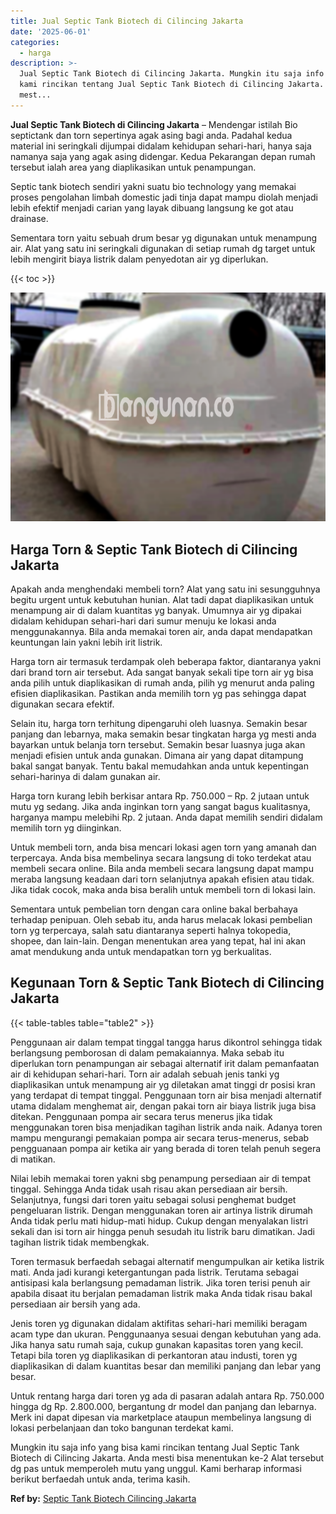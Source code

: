 ```yaml
---
title: Jual Septic Tank Biotech di Cilincing Jakarta
date: '2025-06-01'
categories:
  - harga
description: >-
  Jual Septic Tank Biotech di Cilincing Jakarta. Mungkin itu saja info yang bisa
  kami rincikan tentang Jual Septic Tank Biotech di Cilincing Jakarta. Anda
  mest...
---
```


**Jual Septic Tank Biotech di Cilincing Jakarta** – Mendengar istilah Bio septictank dan torn sepertinya agak asing bagi anda. Padahal kedua material ini seringkali dijumpai didalam kehidupan sehari-hari, hanya saja namanya saja yang agak asing didengar. Kedua Pekarangan depan rumah tersebut ialah area yang diaplikasikan untuk penampungan.

Septic tank biotech sendiri yakni suatu bio technology yang memakai proses pengolahan limbah domestic jadi tinja dapat mampu diolah menjadi lebih efektif menjadi carian yang layak dibuang langsung ke got atau drainase.

Sementara torn yaitu sebuah drum besar yg digunakan untuk menampung air. Alat yang satu ini seringkali digunakan di setiap rumah dg target untuk lebih mengirit biaya listrik dalam penyedotan air yg diperlukan.

{{< toc >}}

![Jual Septic Tank Biotech di Cilincing Jakarta](/images/jual-bio-septictank-20.png)

## Harga Torn & Septic Tank Biotech di Cilincing Jakarta

Apakah anda menghendaki membeli torn? Alat yang satu ini sesungguhnya begitu urgent untuk kebutuhan hunian. Alat tadi dapat diaplikasikan untuk menampung air di dalam kuantitas yg banyak. Umumnya air yg dipakai didalam kehidupan sehari-hari dari sumur menuju ke lokasi anda menggunakannya. Bila anda memakai toren air, anda dapat mendapatkan keuntungan lain yakni lebih irit listrik.

Harga torn air termasuk terdampak oleh beberapa faktor, diantaranya yakni dari brand torn air tersebut. Ada sangat banyak sekali tipe torn air yg bisa anda pilih untuk diaplikasikan di rumah anda, pilih yg menurut anda paling efisien diaplikasikan. Pastikan anda memilih torn yg pas sehingga dapat digunakan secara efektif.

Selain itu, harga torn terhitung dipengaruhi oleh luasnya. Semakin besar panjang dan lebarnya, maka semakin besar tingkatan harga yg mesti anda bayarkan untuk belanja torn tersebut. Semakin besar luasnya juga akan menjadi efisien untuk anda gunakan. Dimana air yang dapat ditampung bakal sangat banyak. Tentu bakal memudahkan anda untuk kepentingan sehari-harinya di dalam gunakan air.

Harga torn kurang lebih berkisar antara Rp. 750.000 – Rp. 2 jutaan untuk mutu yg sedang. Jika anda inginkan torn yang sangat bagus kualitasnya, harganya mampu melebihi Rp. 2 jutaan. Anda dapat memilih sendiri didalam memilih torn yg diinginkan.

Untuk membeli torn, anda bisa mencari lokasi agen torn yang amanah dan terpercaya. Anda bisa membelinya secara langsung di toko terdekat atau membeli secara online. Bila anda membeli secara langsung dapat mampu meraba langsung keadaan dari torn selanjutnya apakah efisien atau tidak. Jika tidak cocok, maka anda bisa beralih untuk membeli torn di lokasi lain.

Sementara untuk pembelian torn dengan cara online bakal berbahaya terhadap penipuan. Oleh sebab itu, anda harus melacak lokasi pembelian torn yg terpercaya, salah satu diantaranya seperti halnya tokopedia, shopee, dan lain-lain. Dengan menentukan area yang tepat, hal ini akan amat mendukung anda untuk mendapatkan torn yg berkualitas.

## Kegunaan Torn & Septic Tank Biotech di Cilincing Jakarta

{{< table-tables table="table2" >}}

Penggunaan air dalam tempat tinggal tangga harus dikontrol sehingga tidak berlangsung pemborosan di dalam pemakaiannya. Maka sebab itu diperlukan torn penampungan air sebagai alternatif irit dalam pemanfaatan air di kehidupan sehari-hari. Torn air adalah sebuah jenis tanki yg diaplikasikan untuk menampung air yg diletakan amat tinggi dr posisi kran yang terdapat di tempat tinggal. Penggunaan torn air bisa menjadi alternatif utama didalam menghemat air, dengan pakai torn air biaya listrik juga bisa ditekan. Penggunaan pompa air secara terus menerus jika tidak menggunakan toren bisa menjadikan tagihan listrik anda naik. Adanya toren mampu mengurangi pemakaian pompa air secara terus-menerus, sebab pengguanaan pompa air ketika air yang berada di toren telah penuh segera di matikan.

Nilai lebih memakai toren yakni sbg penampung persediaan air di tempat tinggal. Sehingga Anda tidak usah risau akan persediaan air bersih. Selanjutnya, fungsi dari toren yaitu sebagai solusi penghemat budget pengeluaran listrik. Dengan menggunakan toren air artinya listrik dirumah Anda tidak perlu mati hidup-mati hidup. Cukup dengan menyalakan listri sekali dan isi torn air hingga penuh sesudah itu listrik baru dimatikan. Jadi tagihan listrik tidak membengkak.

Toren termasuk berfaedah sebagai alternatif mengumpulkan air ketika listrik mati. Anda jadi kurangi ketergantungan pada listrik. Terutama sebagai antisipasi kala berlangsung pemadaman listrik. Jika toren terisi penuh air apabila disaat itu berjalan pemadaman listrik maka Anda tidak risau bakal persediaan air bersih yang ada.

Jenis toren yg digunakan didalam aktifitas sehari-hari memiliki beragam acam type dan ukuran. Penggunaanya sesuai dengan kebutuhan yang ada. Jika hanya satu rumah saja, cukup gunakan kapasitas toren yang kecil. Tetapi bila toren yg diaplikasikan di perkantoran atau industi, toren yg diaplikasikan di dalam kuantitas besar dan memiliki panjang dan lebar yang besar.

Untuk rentang harga dari toren yg ada di pasaran adalah antara Rp. 750.000 hingga dg Rp. 2.800.000, bergantung dr model dan panjang dan lebarnya. Merk ini dapat dipesan via marketplace ataupun membelinya langsung di lokasi perbelanjaan dan toko bangunan terdekat kami.

Mungkin itu saja info yang bisa kami rincikan tentang Jual Septic Tank Biotech di Cilincing Jakarta. Anda mesti bisa menentukan ke-2 Alat tersebut dg pas untuk memperoleh mutu yang unggul. Kami berharap informasi berikut berfaedah untuk anda, terima kasih.

**Ref by:** [Septic Tank Biotech Cilincing Jakarta](https://id.wikipedia.org/wiki/Septic)
